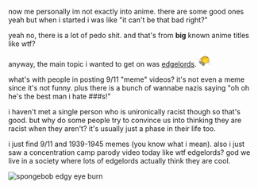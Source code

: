 now me personally im not exactly into anime. there are some good ones yeah but when i started i was like "it can't be that bad right?"

yeah no, there is a lot of pedo shit. and that's from **big** known anime titles like wtf?

anyway, the main topic i wanted to get on was [edgelords](https://www.urbandictionary.com/define.php?term=edgelord). ![emoji](../media/emojis/joedead.webp)

what's with people in posting 9/11 "meme" videos? it's not even a meme since it's not funny. plus there is a bunch of wannabe nazis saying "oh oh he's the best man i hate ###s!"

i haven't met a single person who is unironically racist though so that's good. but why do some people try to convince us into thinking they are racist when they aren't? it's usually just a phase in their life too.

i just find 9/11 and 1939-1945 memes (you know what i mean). also i just saw a concentration camp parody video today like wtf edgelords? god we live in a society where lots of edgelords actually think they are cool.

![spongebob edgy eye burn](https://c.tenor.com/zjUcNl7BsNUAAAAd/edgy.gif)

